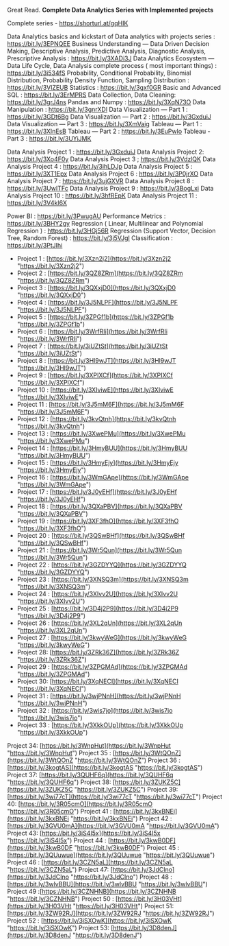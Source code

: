 Great Read. **Complete Data Analytics Series with Implemented projects**

Complete series - https://shorturl.at/gqHIK

Data Analytics basics and kickstart of Data analytics with projects series : https://bit.ly/3EPNQEE
Business Understanding — Data Driven Decision Making, Descriptive Analysis, Predictive Analysis, Diagnostic Analysis, Prescriptive Analysis : https://bit.ly/3XADi3J
Data Analytics Ecosystem — Data Life Cycle, Data Analysis complete process ( most important things) : https://bit.ly/3i534fS
Probability, Conditional Probability, Binomial Distribution, Probability Density Function, Sampling Distribution : https://bit.ly/3VlZEUB
Statistics : https://bit.ly/3gxf0GR
Basic and Advanced SQL : https://bit.ly/3ErMPRS
Data Collection, Data Cleaning: https://bit.ly/3grJ4ns
Pandas and Numpy : https://bit.ly/3XqN73O
Data Manipulation : https://bit.ly/3gnrXDl
Data Visualization — Part 1 : https://bit.ly/3GDt6Bg
Data Visualization — Part 2 : https://bit.ly/3GxduiJ
Data Visualization — Part 3 : https://bit.ly/3XmVaig
Tableau — Part 1 : https://bit.ly/3XlnEsB
Tableau — Part 2 : https://bit.ly/3EuPwlo
Tableau - Part 3 : https://bit.ly/3UYiJMK

Data Analysis Project 1 : https://bit.ly/3GxduiJ
Data Analysis Project 2: https://bit.ly/3Xo4F0y
Data Analysis Project 3 ; https://bit.ly/3VdzlQK
Data Analysis Project 4 : https://bit.ly/3ihLDJp
Data Analysis Project 5 : https://bit.ly/3XT1Epx
Data Analysis Project 6 : https://bit.ly/3P0jrXO
Data Analysis Project 7 : https://bit.ly/3ujGXVR
Data Analysis Project 8 : https://bit.ly/3UwITFc
Data Analysis Project 9 : https://bit.ly/3BogLxi
Data Analysis Project 10 : https://bit.ly/3hfREpK
Data Analysis Project 11 : https://bit.ly/3V4kl6X

Power BI : https://bit.ly/3PwugAU
Performance Metrics : https://bit.ly/3BHY2gy
Regression ( Linear, Multilinear and Polynomial Regression ) : https://bit.ly/3HGj56R
Regression (Support Vector, Decision Tree, Random Forest) : https://bit.ly/3j5VJgI
Classification : https://bit.ly/3PtJIhi














- Project 1 : [https://bit.ly/3Xzn2j2](https://bit.ly/3Xzn2j2 "https://bit.ly/3Xzn2j2")
- Project 2 : [https://bit.ly/3QZ8ZRm](https://bit.ly/3QZ8ZRm "https://bit.ly/3QZ8ZRm")
- Project 3 : [https://bit.ly/3QXxjD0](https://bit.ly/3QXxjD0 "https://bit.ly/3QXxjD0")
- Project 4 : [https://bit.ly/3J5NLPF](https://bit.ly/3J5NLPF "https://bit.ly/3J5NLPF")
- Project 5 : [https://bit.ly/3ZPGf1b](https://bit.ly/3ZPGf1b "https://bit.ly/3ZPGf1b")
- Project 6 : [https://bit.ly/3WrfRIi](https://bit.ly/3WrfRIi "https://bit.ly/3WrfRIi")
- Project 7 : [https://bit.ly/3iUZtSt](https://bit.ly/3iUZtSt "https://bit.ly/3iUZtSt")
- Project 8 : [https://bit.ly/3Hl9wJT](https://bit.ly/3Hl9wJT "https://bit.ly/3Hl9wJT")
- Project 9 : [https://bit.ly/3XPIXCf](https://bit.ly/3XPIXCf "https://bit.ly/3XPIXCf")
- Project 10 : [https://bit.ly/3XIviwE](https://bit.ly/3XIviwE "https://bit.ly/3XIviwE")
- Project 11 : [https://bit.ly/3J5mM6F](https://bit.ly/3J5mM6F "https://bit.ly/3J5mM6F")
- Project 12 : [https://bit.ly/3kvQtnh](https://bit.ly/3kvQtnh "https://bit.ly/3kvQtnh")
- Project 13 : [https://bit.ly/3XwePMu](https://bit.ly/3XwePMu "https://bit.ly/3XwePMu")
- Project 14 : [https://bit.ly/3HmyBUU](https://bit.ly/3HmyBUU "https://bit.ly/3HmyBUU")
- Project 15 : [https://bit.ly/3HmyEjy](https://bit.ly/3HmyEjy "https://bit.ly/3HmyEjy")
- Project 16 : [https://bit.ly/3WmGApe](https://bit.ly/3WmGApe "https://bit.ly/3WmGApe")
- Project 17 : [https://bit.ly/3J0yEHf](https://bit.ly/3J0yEHf "https://bit.ly/3J0yEHf")
- Project 18 : [https://bit.ly/3QXaPBV](https://bit.ly/3QXaPBV "https://bit.ly/3QXaPBV")
- Project 19 : [https://bit.ly/3XF3fhO](https://bit.ly/3XF3fhO "https://bit.ly/3XF3fhO")
- Project 20 : [https://bit.ly/3QSwBHf](https://bit.ly/3QSwBHf "https://bit.ly/3QSwBHf")
- Project 21 : [https://bit.ly/3Wr5Qun](https://bit.ly/3Wr5Qun "https://bit.ly/3Wr5Qun")
- Project 22 : [https://bit.ly/3GZDYYQ](https://bit.ly/3GZDYYQ "https://bit.ly/3GZDYYQ")
- Project 23 : [https://bit.ly/3XNSQ3m](https://bit.ly/3XNSQ3m "https://bit.ly/3XNSQ3m")
- Project 24 : [https://bit.ly/3XIvv2U](https://bit.ly/3XIvv2U "https://bit.ly/3XIvv2U")
- Project 25 : [https://bit.ly/3D4j2P9](https://bit.ly/3D4j2P9 "https://bit.ly/3D4j2P9")
- Project 26 : [https://bit.ly/3XL2qUn](https://bit.ly/3XL2qUn "https://bit.ly/3XL2qUn")
- Project 27 : [https://bit.ly/3kwyWeG](https://bit.ly/3kwyWeG "https://bit.ly/3kwyWeG")
- Project 28: [https://bit.ly/3ZRk36Z](https://bit.ly/3ZRk36Z "https://bit.ly/3ZRk36Z")
- Project 29 : [https://bit.ly/3ZPGMAd](https://bit.ly/3ZPGMAd "https://bit.ly/3ZPGMAd")
- Project 30: [https://bit.ly/3XqNECI](https://bit.ly/3XqNECI "https://bit.ly/3XqNECI")
- Project 31 : [https://bit.ly/3wjPNnH](https://bit.ly/3wjPNnH "https://bit.ly/3wjPNnH")
- Project 32 : [https://bit.ly/3wis7jo](https://bit.ly/3wis7jo "https://bit.ly/3wis7jo")
- Project 33 : [https://bit.ly/3XkkOUp](https://bit.ly/3XkkOUp "https://bit.ly/3XkkOUp")

Project 34: [https://bit.ly/3WnpHut](https://bit.ly/3WnpHut "https://bit.ly/3WnpHut") Project 35 : [https://bit.ly/3WtQOnZ](https://bit.ly/3WtQOnZ "https://bit.ly/3WtQOnZ") Project 36 : [https://bit.ly/3kogtAS](https://bit.ly/3kogtAS "https://bit.ly/3kogtAS") Project 37: [https://bit.ly/3QUHF6q](https://bit.ly/3QUHF6q "https://bit.ly/3QUHF6q") Project 38: [https://bit.ly/3ZUKZ5C](https://bit.ly/3ZUKZ5C "https://bit.ly/3ZUKZ5C") Project 39: [https://bit.ly/3wi77cT](https://bit.ly/3wi77cT "https://bit.ly/3wi77cT") Project 40: [https://bit.ly/3R05cmO](https://bit.ly/3R05cmO "https://bit.ly/3R05cmO") Project 41 : [https://bit.ly/3kxBNEi](https://bit.ly/3kxBNEi "https://bit.ly/3kxBNEi") Project 42 : [https://bit.ly/3GVU0mA](https://bit.ly/3GVU0mA "https://bit.ly/3GVU0mA") Project 43: [https://bit.ly/3iS4I5x](https://bit.ly/3iS4I5x "https://bit.ly/3iS4I5x") Project 44 : [https://bit.ly/3kwB0DF](https://bit.ly/3kwB0DF "https://bit.ly/3kwB0DF") Project 45 : [https://bit.ly/3QUuwue](https://bit.ly/3QUuwue "https://bit.ly/3QUuwue") Project 46 : [https://bit.ly/3CZN5aL](https://bit.ly/3CZN5aL "https://bit.ly/3CZN5aL") Project 47: [https://bit.ly/3JdCIno](https://bit.ly/3JdCIno "https://bit.ly/3JdCIno") Project 48 :[https://bit.ly/3wlvBBU](https://bit.ly/3wlvBBU "https://bit.ly/3wlvBBU") Project 49 :[https://bit.ly/3CZNHNB](https://bit.ly/3CZNHNB "https://bit.ly/3CZNHNB") Project 50 : [https://bit.ly/3H03VHt](https://bit.ly/3H03VHt "https://bit.ly/3H03VHt") Project 51: [https://bit.ly/3ZW92RJ](https://bit.ly/3ZW92RJ "https://bit.ly/3ZW92RJ") Project 52 : [https://bit.ly/3iSXOwK](https://bit.ly/3iSXOwK "https://bit.ly/3iSXOwK") Project 53: [https://bit.ly/3D8denJ](https://bit.ly/3D8denJ "https://bit.ly/3D8denJ")